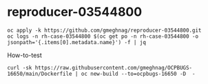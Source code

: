 # reproducer-03544800

```
oc apply -k https://github.com/gmeghnag/reproducer-03544800.git
oc logs -n rh-case-03544800 $(oc get po -n rh-case-03544800 -o jsonpath='{.items[0].metadata.name}') -f | jq
```


How-to-test
```
curl -sk https://raw.githubusercontent.com/gmeghnag/OCPBUGS-16650/main/Dockerfile | oc new-build --to=ocpbugs-16650 -D  -
```
